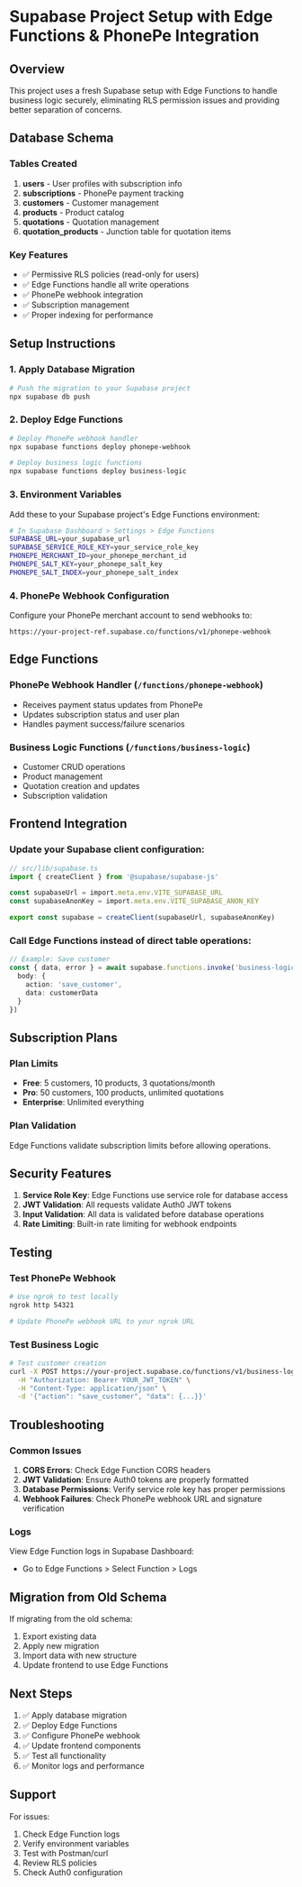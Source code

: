 # Supabase Project Setup with Edge Functions & PhonePe Integration

## Overview
This project uses a fresh Supabase setup with Edge Functions to handle business logic securely, eliminating RLS permission issues and providing better separation of concerns.

## Database Schema

### Tables Created
1. **users** - User profiles with subscription info
2. **subscriptions** - PhonePe payment tracking
3. **customers** - Customer management
4. **products** - Product catalog
5. **quotations** - Quotation management
6. **quotation_products** - Junction table for quotation items

### Key Features
- ✅ Permissive RLS policies (read-only for users)
- ✅ Edge Functions handle all write operations
- ✅ PhonePe webhook integration
- ✅ Subscription management
- ✅ Proper indexing for performance

## Setup Instructions

### 1. Apply Database Migration
```bash
# Push the migration to your Supabase project
npx supabase db push
```

### 2. Deploy Edge Functions
```bash
# Deploy PhonePe webhook handler
npx supabase functions deploy phonepe-webhook

# Deploy business logic functions
npx supabase functions deploy business-logic
```

### 3. Environment Variables
Add these to your Supabase project's Edge Functions environment:

```bash
# In Supabase Dashboard > Settings > Edge Functions
SUPABASE_URL=your_supabase_url
SUPABASE_SERVICE_ROLE_KEY=your_service_role_key
PHONEPE_MERCHANT_ID=your_phonepe_merchant_id
PHONEPE_SALT_KEY=your_phonepe_salt_key
PHONEPE_SALT_INDEX=your_phonepe_salt_index
```

### 4. PhonePe Webhook Configuration
Configure your PhonePe merchant account to send webhooks to:
```
https://your-project-ref.supabase.co/functions/v1/phonepe-webhook
```

## Edge Functions

### PhonePe Webhook Handler (`/functions/phonepe-webhook`)
- Receives payment status updates from PhonePe
- Updates subscription status and user plan
- Handles payment success/failure scenarios

### Business Logic Functions (`/functions/business-logic`)
- Customer CRUD operations
- Product management
- Quotation creation and updates
- Subscription validation

## Frontend Integration

### Update your Supabase client configuration:
```typescript
// src/lib/supabase.ts
import { createClient } from '@supabase/supabase-js'

const supabaseUrl = import.meta.env.VITE_SUPABASE_URL
const supabaseAnonKey = import.meta.env.VITE_SUPABASE_ANON_KEY

export const supabase = createClient(supabaseUrl, supabaseAnonKey)
```

### Call Edge Functions instead of direct table operations:
```typescript
// Example: Save customer
const { data, error } = await supabase.functions.invoke('business-logic', {
  body: {
    action: 'save_customer',
    data: customerData
  }
})
```

## Subscription Plans

### Plan Limits
- **Free**: 5 customers, 10 products, 3 quotations/month
- **Pro**: 50 customers, 100 products, unlimited quotations
- **Enterprise**: Unlimited everything

### Plan Validation
Edge Functions validate subscription limits before allowing operations.

## Security Features

1. **Service Role Key**: Edge Functions use service role for database access
2. **JWT Validation**: All requests validate Auth0 JWT tokens
3. **Input Validation**: All data is validated before database operations
4. **Rate Limiting**: Built-in rate limiting for webhook endpoints

## Testing

### Test PhonePe Webhook
```bash
# Use ngrok to test locally
ngrok http 54321

# Update PhonePe webhook URL to your ngrok URL
```

### Test Business Logic
```bash
# Test customer creation
curl -X POST https://your-project.supabase.co/functions/v1/business-logic \
  -H "Authorization: Bearer YOUR_JWT_TOKEN" \
  -H "Content-Type: application/json" \
  -d '{"action": "save_customer", "data": {...}}'
```

## Troubleshooting

### Common Issues
1. **CORS Errors**: Check Edge Function CORS headers
2. **JWT Validation**: Ensure Auth0 tokens are properly formatted
3. **Database Permissions**: Verify service role key has proper permissions
4. **Webhook Failures**: Check PhonePe webhook URL and signature verification

### Logs
View Edge Function logs in Supabase Dashboard:
- Go to Edge Functions > Select Function > Logs

## Migration from Old Schema

If migrating from the old schema:
1. Export existing data
2. Apply new migration
3. Import data with new structure
4. Update frontend to use Edge Functions

## Next Steps

1. ✅ Apply database migration
2. ✅ Deploy Edge Functions
3. ✅ Configure PhonePe webhook
4. ✅ Update frontend components
5. ✅ Test all functionality
6. ✅ Monitor logs and performance

## Support

For issues:
1. Check Edge Function logs
2. Verify environment variables
3. Test with Postman/curl
4. Review RLS policies
5. Check Auth0 configuration 